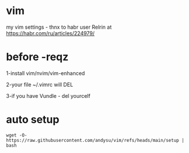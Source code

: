# vim
my vim settings - thnx to habr user Relrin at https://habr.com/ru/articles/224979/

# before -reqz
1-install vim/nvim/vim-enhanced

2-your file ~/.vimrc will DEL

3-if you have Vundle - del yourcelf 

# auto setup
```
wget -O- https://raw.githubusercontent.com/andysu/vim/refs/heads/main/setup | bash
```
